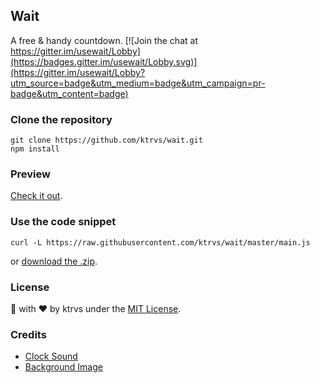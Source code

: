 ## Wait
A free & handy countdown.
[![Join the chat at https://gitter.im/usewait/Lobby](https://badges.gitter.im/usewait/Lobby.svg)](https://gitter.im/usewait/Lobby?utm_source=badge&utm_medium=badge&utm_campaign=pr-badge&utm_content=badge)


### Clone the repository
```
git clone https://github.com/ktrvs/wait.git
npm install
```

### Preview
[Check it out](https://ktrvs.com/wait).

### Use the code snippet
```
curl -L https://raw.githubusercontent.com/ktrvs/wait/master/main.js
``` 
or [download the .zip](https://raw.githubusercontent.com/ktrvs/wait/master/main.js).

### License 
🎨 with ❤️ by ktrvs under the [MIT License](http://ktrvs.com/mymit/).

### Credits
- [Clock Sound](https://www.soundjay.com/clock-sounds-1.html)
- [Background Image](https://www.toptal.com/designers/subtlepatterns/page/2/)
